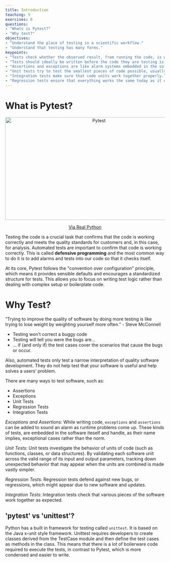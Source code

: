 ```yaml
---
title: Introduction
teaching: 5
exercises: 0
questions:
- "Whats is Pytest?"
- "Why test?"
objectives:
- "Understand the place of testing in a scientific workflow."
- "Understand that testing has many forms."
keypoints:
- "Tests check whether the observed result, from running the code, is what was expected ahead of time."
- "Tests should ideally be written before the code they are testing is written, however some tests must be written after the code is written."
- "Assertions and exceptions are like alarm systems embedded in the software, guarding against exceptional bahavior."
- "Unit tests try to test the smallest pieces of code possible, usually functions and methods."
- "Integration tests make sure that code units work together properly."
- "Regression tests ensure that everything works the same today as it did yesterday."
---
```


# What is Pytest?

<center><img src="https://realpython.com/cdn-cgi/image/width=1920,format=auto/https://files.realpython.com/media/Intermediate-Advanced-PyTest-Features_Watermarked.43fb169e7121.jpg" alt="Pytest" style="width:576px;height:324px;"><p><a href="https://realpython.com/pytest-python-testing/">Via Real Python</a></p></center>

Testing the code is a crucial task that confirms that the code is working correctly and meets the quality standards for customers and, in this case, for analysis. Automated tests are important to confirm that code is working correctly. This is called **defensive programming** and the most common way to do it is to add alarms and tests into our code so that it checks itself.

At its core, Pytest follows the "convention over configuration" principle, which means it provides sensible defaults and encourages a standardized structure for tests. This allows you to focus on writing test logic rather than dealing with complex setup or boilerplate code.

# Why Test?

“Trying to improve the quality of software by doing more testing is like trying to lose weight by weighting yourself more often.” - Steve McConnell

- Testing won’t correct a buggy code
- Testing will tell you were the bugs are…
- … if (and only if) the test cases cover the scenarios that cause the bugs or occur.

Also, automated tests only test a narrow interpretation of quality software development. They do not help test that your software is useful and help solves a users’ problem.

There are many ways to test software, such as:

- Assertions
- Exceptions
- Unit Tests
- Regression Tests
- Integration Tests

*Exceptions and Assertions*: While writing code, `exceptions` and `assertions`
can be added to sound an alarm as runtime problems come up. These kinds of
tests, are embedded in the software iteself and handle, as their name implies,
exceptional cases rather than the norm.

*Unit Tests*: Unit tests investigate the behavior of units of code (such as
functions, classes, or data structures). By validating each software unit
across the valid range of its input and output parameters, tracking down
unexpected behavior that may appear when the units are combined is made vastly
simpler.

*Regression Tests*: Regression tests defend against new bugs, or regressions,
which might appear due to new software and updates.

*Integration Tests*: Integration tests check that various pieces of the
software work together as expected.

## 'pytest' vs 'unittest'?

Python has a built in framework for testing called ``unittest``. It is based on the Java x-unit style framework. Unittest requires developers to create classes derived from the TestCase module and then define the test cases as methods in the class. This means that there is a lot of boilerware code required to execute the tests, in contrast to Pytest, which is more condensed and easier to write.
